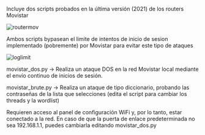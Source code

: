 Incluye dos scripts probados en la última versión (2021) de los routers Movistar

  ![routermov](https://user-images.githubusercontent.com/92279236/138614422-4bc4f38b-2cee-4d1d-a664-f129ea716bac.jpg)

Ambos scripts bypasean el limite de intentos de inicio de sesion implementado (pobremente) por Movistar para evitar este tipo de ataques 

  ![loglimit](https://user-images.githubusercontent.com/92279236/138266890-609b1203-1ef8-4255-b5a0-f63864a42b08.png)

  movistar_dos.py -> Realiza un ataque DOS en la red Movistar local mediante el envío continuo de inicios de sesión. 

  movistar_brute.py -> Realiza un ataque de tipo diccionario, probando las contraseñas de la lista que selecciones (edita el script para cambiar los threads y la wordlist)

Requieren acceso al panel de configuración WiFi y, por lo tanto, estar conectado a la red. En caso de que la puerta de enlace predeterminada no sea 192.168.1.1, puedes cambiarla editando movistar_dos.py
